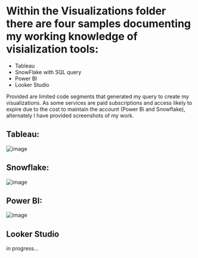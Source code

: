 # Within the Visualizations folder there are four samples documenting my working knowledge of visialization tools:
* Tableau
* SnowFlake with SQL query
* Power BI
* Looker Studio

Provided are limited code segments that generated my query to create my visualizations. As some services are paid subscriptions and
access likely to expire due to the cost to maintain the account (Power Bi and Snowflake), alternately I have provided screenshots of my work.

  
## Tableau:
![image](https://github.com/LaneanL/Visualizations-Tableau-PowerBI-SnowFlake-LookerStudio/assets/132226337/5f3a53a7-aa81-45a2-9e94-6478890eed9d)




    
## Snowflake:
![image](https://github.com/LaneanL/Visualizations-Tableau-PowerBI-SnowFlake-LookerStudio/assets/132226337/6d2a7e43-4229-4985-b20b-50db6e390dbe)




  
  
## Power BI:
![image](https://github.com/LaneanL/Visualizations-Tableau-PowerBI-SnowFlake-LookerStudio/assets/132226337/c701de35-3dba-4fa3-8cba-05beb2b46861)






##  Looker Studio   
in progress...
